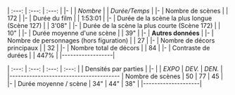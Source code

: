 | :---: | :---: | :---: |
|-
|
| <em>Nombre</em> | | <em>Durée/Temps</em> |
|-
| Nombre de scènes | | 172 |
|-
| Durée du film | | 1:53:01 |
|-
| Durée de la scène la plus longue (<a onclick="$.proxy(Scenes,'show',127)()">Scène 127</a>) | | 3'08" |
|-
| Durée de la scène la plus courte (<a onclick="$.proxy(Scenes,'show',172)()">Scène 172</a>) | | 10" |
|-
| Durée moyenne d'une scène | | 39" |
|-
| <strong>Autres données</strong> |
|-
| Nombre de personnages (hors figuration) | | 27 |
|-
| Nombre de décors principaux | | 32 |
|-
| Nombre total de décors | | 84 |
|-
| Contraste de durées | | 447% |
|------------------|

| :---: | :---: | :---: | :---: |
| Densités par parties |
|-
| | <em>EXPO</em> | <em>DEV.</em> | <em>DEN.</em> |
|---------------------------------------
| Nombre de scènes | 50 | 77 | 45 |
|-
| Durée moyenne / scène | 34" | 44" | 38" |
|--------------------|
